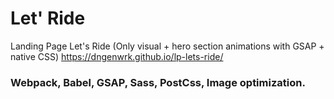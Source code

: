 # Let' Ride

Landing Page Let's Ride (Only visual + hero section animations with GSAP + native CSS)
https://dngenwrk.github.io/lp-lets-ride/

### Webpack, Babel, GSAP, Sass, PostCss, Image optimization.
